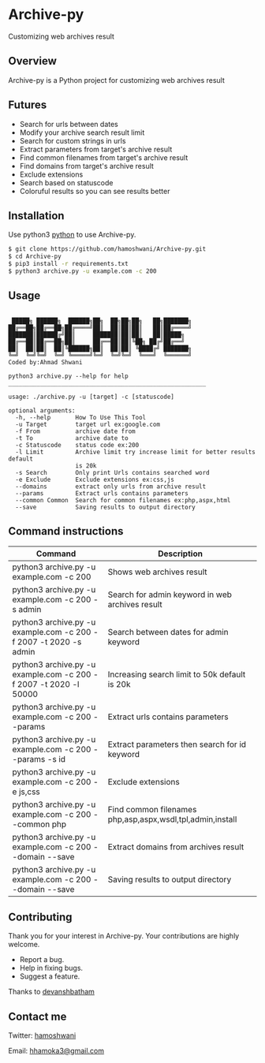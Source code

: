 # Archive-py
Customizing web archives result
## Overview

Archive-py is a Python project for customizing web archives result

## Futures
* Search for urls between dates
* Modify your archive search result limit
* Search for custom strings in urls
* Extract parameters from target's archive result
* Find common filenames from target's archive result
* Find domains from target's archive result
* Exclude extensions
* Search based on statuscode
* Coloruful results so you can see results better

## Installation

Use python3 [python](https://www.python.org/downloads/) to use Archive-py.

```bash
$ git clone https://github.com/hamoshwani/Archive-py.git
$ cd Archive-py
$ pip3 install -r requirements.txt
$ python3 archive.py -u example.com -c 200
```

## Usage

```code

 █████╗ ██████╗  ██████╗██╗  ██╗██╗██╗   ██╗███████╗
██╔══██╗██╔══██╗██╔════╝██║  ██║██║██║   ██║██╔════╝
███████║██████╔╝██║     ███████║██║██║   ██║█████╗
██╔══██║██╔══██╗██║     ██╔══██║██║╚██╗ ██╔╝██╔══╝
██║  ██║██║  ██║╚██████╗██║  ██║██║ ╚████╔╝ ███████╗
╚═╝  ╚═╝╚═╝  ╚═╝ ╚═════╝╚═╝  ╚═╝╚═╝  ╚═══╝  ╚══════╝
Coded by:Ahmad Shwani

python3 archive.py --help for help
________________________________________________________

usage: ./archive.py -u [target] -c [statuscode]

optional arguments:
  -h, --help       How To Use This Tool
  -u Target        target url ex:google.com
  -f From          archive date from
  -t To            archive date to
  -c Statuscode    status code ex:200
  -l Limit         Archive limit try increase limit for better results default
                   is 20k
  -s Search        Only print Urls contains searched word
  -e Exclude       Exclude extensions ex:css,js
  --domains        extract only urls from archive result
  --params         Extract urls contains parameters
  --common Common  Search for common filenames ex:php,aspx,html
  --save           Saving results to output directory
```

## Command instructions
| Command  | Description |
| ------------- | ------------- |
| python3 archive.py -u example.com -c 200  | Shows web archives result  |
| python3 archive.py -u example.com -c 200 -s admin  | Search for admin keyword in web archives result  |
| python3 archive.py -u example.com -c 200 -f 2007 -t 2020 -s admin  | Search between dates for admin keyword  |
| python3 archive.py -u example.com -c 200 -f 2007 -t 2020 -l 50000  | Increasing search limit to 50k default is 20k  |
| python3 archive.py -u example.com -c 200 --params  | Extract urls contains parameters  |
| python3 archive.py -u example.com -c 200 --params -s id  | Extract parameters then search for id keyword  |
| python3 archive.py -u example.com -c 200 -e js,css  | Exclude extensions |
| python3 archive.py -u example.com -c 200 --common php  | Find common filenames php,asp,aspx,wsdl,tpl,admin,install  |
| python3 archive.py -u example.com -c 200 --domain --save  | Extract domains from archives result  |
| python3 archive.py -u example.com -c 200 --domain --save  | Saving results to output directory  |

## Contributing
Thank you for your interest in Archive-py. Your contributions are highly welcome.
* Report a bug.
* Help in fixing bugs.
* Suggest a feature.

Thanks to [devanshbatham](https://github.com/devanshbatham)
## Contact me
Twitter: [hamoshwani](https://twitter.com/hamoshwani)

Email: hhamoka3@gmail.com


